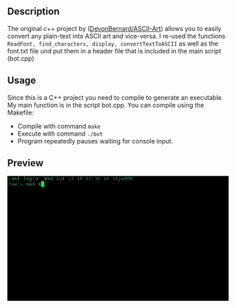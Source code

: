 ## Description
The original c++ project by ([DevonBernard/ASCII-Art](https://github.com/DevonBernard/ASCII-Art)) allows you to easily convert any plain-text into ASCII art and vice-versa. I re-used the functions ```ReadFont, find_characters, display, convertTextToASCII``` as well as the font.txt file und put them in a header file that is included in the main script (bot.cpp)

## Usage
Since this is a C++ project you need to compile to generate an executable. My main function is in the script bot.cpp. You can compile using the Makefile: 
- Compile with command ```make```
- Execute with command ```./bot```
- Program repeatedly pauses waiting for console input. 

## Preview
![](examples/trailer.gif)
